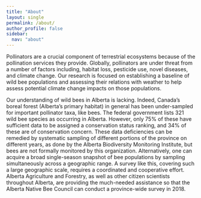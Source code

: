 ```yaml
---
title: "About"
layout: single
permalink: /about/
author_profile: false
sidebar:
  nav: "about"
---
```


Pollinators are a crucial component of terrestrial ecosystems because of the pollination services they provide. Globally, pollinators are under threat from a number of factors including, habitat loss, pesticide use, novel diseases, and climate change. Our research is focused on establishing a baseline of wild bee populations and assessing their relations with weather to help assess potential climate change impacts on those populations. 

Our understanding of wild bees in Alberta is lacking. Indeed, Canada’s boreal forest (Alberta’s primary habitat) in general has been under-sampled for important pollinator taxa, like bees. The federal government lists 321 wild bee species as occurring in Alberta. However, only 75% of these have sufficient data to be assigned a conservation status ranking, and 34% of these are of conservation concern. These data deficiencies can be remedied by systematic sampling of different portions of the province on different years, as done by the Alberta Biodiversity Monitoring Institute, but bees are not formally monitored by this organization. Alternatively, one can acquire a broad single-season snapshot of bee populations by sampling simultaneously across a geographic range. A survey like this, covering such a large geographic scale, requires a coordinated and cooperative effort.  Alberta Agriculture and Forestry, as well as other citizen scientists throughout Alberta, are providing the much-needed assistance so that the Alberta Native Bee Council can conduct a province-wide survey in 2018.